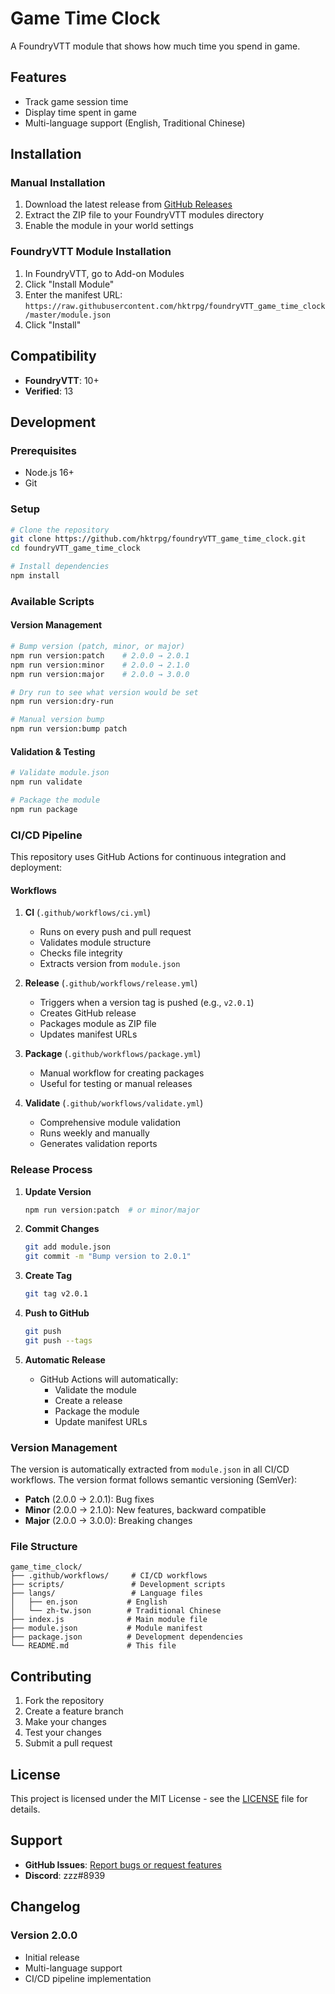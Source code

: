 # Game Time Clock

A FoundryVTT module that shows how much time you spend in game.

## Features

- Track game session time
- Display time spent in game
- Multi-language support (English, Traditional Chinese)

## Installation

### Manual Installation
1. Download the latest release from [GitHub Releases](https://github.com/hktrpg/foundryVTT_game_time_clock/releases)
2. Extract the ZIP file to your FoundryVTT modules directory
3. Enable the module in your world settings

### FoundryVTT Module Installation
1. In FoundryVTT, go to Add-on Modules
2. Click "Install Module"
3. Enter the manifest URL: `https://raw.githubusercontent.com/hktrpg/foundryVTT_game_time_clock/master/module.json`
4. Click "Install"

## Compatibility

- **FoundryVTT**: 10+
- **Verified**: 13

## Development

### Prerequisites
- Node.js 16+ 
- Git

### Setup
```bash
# Clone the repository
git clone https://github.com/hktrpg/foundryVTT_game_time_clock.git
cd foundryVTT_game_time_clock

# Install dependencies
npm install
```

### Available Scripts

#### Version Management
```bash
# Bump version (patch, minor, or major)
npm run version:patch    # 2.0.0 → 2.0.1
npm run version:minor    # 2.0.0 → 2.1.0  
npm run version:major    # 2.0.0 → 3.0.0

# Dry run to see what version would be set
npm run version:dry-run

# Manual version bump
npm run version:bump patch
```

#### Validation & Testing
```bash
# Validate module.json
npm run validate

# Package the module
npm run package
```

### CI/CD Pipeline

This repository uses GitHub Actions for continuous integration and deployment:

#### Workflows

1. **CI** (`.github/workflows/ci.yml`)
   - Runs on every push and pull request
   - Validates module structure
   - Checks file integrity
   - Extracts version from `module.json`

2. **Release** (`.github/workflows/release.yml`)
   - Triggers when a version tag is pushed (e.g., `v2.0.1`)
   - Creates GitHub release
   - Packages module as ZIP file
   - Updates manifest URLs

3. **Package** (`.github/workflows/package.yml`)
   - Manual workflow for creating packages
   - Useful for testing or manual releases

4. **Validate** (`.github/workflows/validate.yml`)
   - Comprehensive module validation
   - Runs weekly and manually
   - Generates validation reports

### Release Process

1. **Update Version**
   ```bash
   npm run version:patch  # or minor/major
   ```

2. **Commit Changes**
   ```bash
   git add module.json
   git commit -m "Bump version to 2.0.1"
   ```

3. **Create Tag**
   ```bash
   git tag v2.0.1
   ```

4. **Push to GitHub**
   ```bash
   git push
   git push --tags
   ```

5. **Automatic Release**
   - GitHub Actions will automatically:
     - Validate the module
     - Create a release
     - Package the module
     - Update manifest URLs

### Version Management

The version is automatically extracted from `module.json` in all CI/CD workflows. The version format follows semantic versioning (SemVer):

- **Patch** (2.0.0 → 2.0.1): Bug fixes
- **Minor** (2.0.0 → 2.1.0): New features, backward compatible
- **Major** (2.0.0 → 3.0.0): Breaking changes

### File Structure

```
game_time_clock/
├── .github/workflows/     # CI/CD workflows
├── scripts/               # Development scripts
├── langs/                 # Language files
│   ├── en.json           # English
│   └── zh-tw.json        # Traditional Chinese
├── index.js              # Main module file
├── module.json           # Module manifest
├── package.json          # Development dependencies
└── README.md             # This file
```

## Contributing

1. Fork the repository
2. Create a feature branch
3. Make your changes
4. Test your changes
5. Submit a pull request

## License

This project is licensed under the MIT License - see the [LICENSE](LICENSE) file for details.

## Support

- **GitHub Issues**: [Report bugs or request features](https://github.com/hktrpg/foundryVTT_game_time_clock/issues)
- **Discord**: zzz#8939

## Changelog

### Version 2.0.0
- Initial release
- Multi-language support
- CI/CD pipeline implementation
